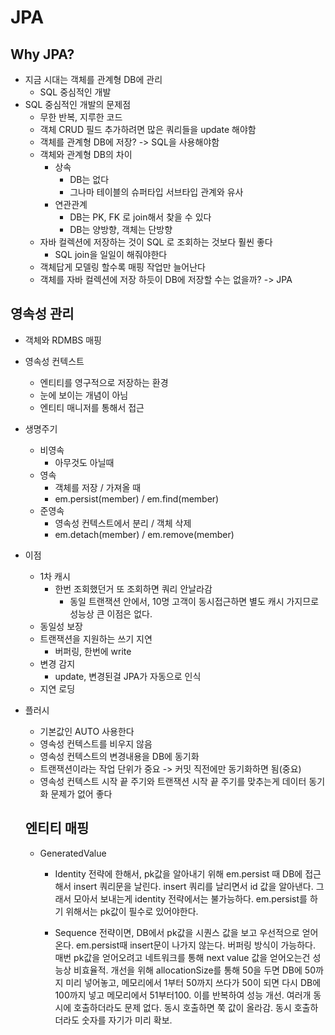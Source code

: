 # JPA

## Why JPA?

- 지금 시대는 객체를 관계형 DB에 관리
  - SQL 중심적인 개발
- SQL 중심적인 개발의 문제점
  - 무한 반복, 지루한 코드
  - 객체 CRUD 필드 추가하려면 많은 쿼리들을 update 해야함
  - 객체를 관계형 DB에 저장? -> SQL을 사용해야함
  - 객체와 관계형 DB의 차이
    - 상속
      - DB는 없다
      - 그나마 테이블의 슈퍼타입 서브타입 관계와 유사
    - 연관관계
      - DB는 PK, FK 로 join해서 찾을 수 있다
      - DB는 양방향, 객체는 단방향
  - 자바 컬렉션에 저장하는 것이 SQL 로 조회하는 것보다 훨씬 좋다
    - SQL join을 일일이 해줘야한다
  - 객체답게 모델링 할수록 매핑 작업만 늘어난다
  - 객체를 자바 컬렉션에 저장 하듯이 DB에 저장할 수는 없을까? -> JPA

## 영속성 관리

- 객체와 RDMBS 매핑
- 영속성 컨텍스트
  - 엔티티를 영구적으로 저장하는 환경
  - 눈에 보이는 개념이 아님
  - 엔티티 매니저를 통해서 접근
- 생명주기
  - 비영속
    - 아무것도 아닐때
  - 영속
    - 객체를 저장 / 가져올 때
    - em.persist(member) / em.find(member)
  - 준영속
    - 영속성 컨텍스트에서 분리 / 객체 삭제
    - em.detach(member) / em.remove(member)
- 이점
  - 1차 캐시
    - 한번 조회했던거 또 조회하면 쿼리 안날라감
      - 동일 트랜잭션 안에서, 10명 고객이 동시접근하면 별도 캐시 가지므로 성능상 큰 이점은 없다.
  - 동일성 보장
  - 트랜잭션을 지원하는 쓰기 지연
    - 버퍼링, 한번에 write
  - 변경 감지
    - update, 변경된걸 JPA가 자동으로 인식
  - 지연 로딩
- 플러시

  - 기본값인 AUTO 사용한다
  - 영속성 컨텍스트를 비우지 않음
  - 영속성 컨텍스트의 변경내용을 DB에 동기화
  - 트랜잭션이라는 작업 단위가 중요 -> 커밋 직전에만 동기화하면 됨(중요)
  - 영속성 컨텍스트 시작 끝 주기와 트랜잭션 시작 끝 주기를 맞추는게 데이터 동기화 문제가 없어 좋다

  ## 엔티티 매핑

  - GeneratedValue

    - Identity 전략에 한해서, pk값을 알아내기 위해 em.persist 때 DB에 접근해서 insert 쿼리문을 날린다. insert 쿼리를 날리면서 id 값을 알아낸다. 그래서 모아서 보내는게 identity 전략에서는 불가능하다. em.persist를 하기 위해서는 pk값이 필수로 있어야한다.

    - Sequence 전략이면, DB에서 pk값을 시퀀스 값을 보고 우선적으로 얻어온다. em.persist때 insert문이 나가지 않는다. 버퍼링 방식이 가능하다. 매번 pk값을 얻어오려고 네트워크를 통해 next value 값을 얻어오는건 성능상 비효율적. 개선을 위해 allocationSize를 통해 50을 두면 DB에 50까지 미리 넣어놓고, 메모리에서 1부터 50까지 쓰다가 50이 되면 다시 DB에 100까지 넣고 메모리에서 51부터100. 이를 반복하여 성능 개선. 여러개 동시에 호출하더라도 문제 없다. 동시 호출하면 쭉 값이 올라감. 동시 호출하더라도 숫자를 자기가 미리 확보.
